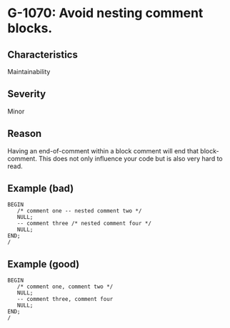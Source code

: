 # G-1070: Avoid nesting comment blocks.

## Characteristics

Maintainability

## Severity

Minor

## Reason

Having an end-of-comment within a block comment will end that block-comment. This does not only influence your code but is also very hard to read.

## Example (bad)

```
BEGIN
   /* comment one -- nested comment two */
   NULL;
   -- comment three /* nested comment four */
   NULL;
END;
/
```

## Example (good)

```
BEGIN
   /* comment one, comment two */
   NULL;
   -- comment three, comment four
   NULL;
END;
/
```